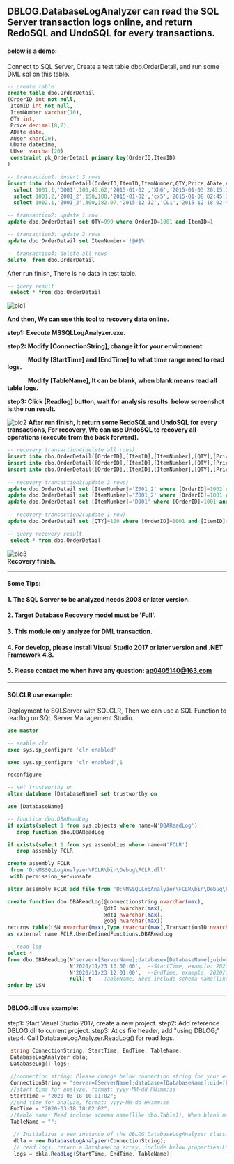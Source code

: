 ## DBLOG.DatabaseLogAnalyzer can read the SQL Server transaction logs online, and return RedoSQL and UndoSQL for every transactions.

#### below is a demo:
Connect to SQL Server, Create a test table dbo.OrderDetail, and run some DML sql on this table.
~~~~sql
-- create table
create table dbo.OrderDetail
(OrderID int not null,
 ItemID int not null,
 ItemNumber varchar(10),
 QTY int,
 Price decimal(8,2),
 ADate date,
 AUser char(20),
 UDate datetime,
 UUser varchar(20)
 constraint pk_OrderDetail primary key(OrderID,ItemID)
)

-- transaction1: insert 3 rows
insert into dbo.OrderDetail(OrderID,ItemID,ItemNumber,QTY,Price,ADate,AUser,UDate,UUser)
  select 1001,1,'D001',100,45.62,'2015-01-02','Xh6','2015-01-03 20:15:18','Lx4'  union all
  select 1001,2,'Z001_2',150,180,'2015-01-02','cx5','2015-01-08 02:45:32','Yx3' union all
  select 1002,1,'Z001_2',300,182.07,'2015-12-12','CL1','2015-12-18 02:45:32','LY6'

-- transaction2: update 1 row
update dbo.OrderDetail set QTY=999 where OrderID=1001 and ItemID=1

-- transaction3: update 3 rows
update dbo.OrderDetail set ItemNumber='!@#$%'

-- transaction4: delete all rows
delete  from dbo.OrderDetail
~~~~
After run finish, There is no data in test table.
~~~~sql
-- query result
 select * from dbo.OrderDetail
~~~~
![pic1](https://img-blog.csdn.net/20160114160814768?watermark/2/text/aHR0cDovL2Jsb2cuY3Nkbi5uZXQv/font/5a6L5L2T/fontsize/400/fill/I0JBQkFCMA==/dissolve/70/gravity/SouthEast "")

**And then, We can use this tool to recovery data online.**

**step1: Execute MSSQLLogAnalyzer.exe.**

**step2: Modify [ConnectionString], change it for your environment.**

&nbsp;&nbsp;&nbsp;&nbsp;&nbsp;&nbsp;&nbsp;&nbsp;&nbsp;&nbsp;&nbsp;&nbsp;**Modify [StartTime] and [EndTime] to what time range need to read logs.**

&nbsp;&nbsp;&nbsp;&nbsp;&nbsp;&nbsp;&nbsp;&nbsp;&nbsp;&nbsp;&nbsp;&nbsp;**Modify [TableName], It can  be blank, when blank means read all table logs.**

**step3: Click [Readlog] button, wait for analysis results. below screenshot is the run result.**

![pic2](https://img-blog.csdnimg.cn/20200321113032844.png?x-oss-process=image/watermark,type_ZmFuZ3poZW5naGVpdGk,shadow_10,text_aHR0cHM6Ly9ibG9nLmNzZG4ubmV0L2FwMDQwNTE0MA==,size_16,color_FFFFFF,t_70 "")
**After run finish, It return some RedoSQL and UndoSQL for every transactions, For recovery,  We can use UndoSQL to recovery all operations (execute from the back forward).**
~~~~sql
-- recovery transaction4(delete all rows)
insert into dbo.OrderDetail([OrderID],[ItemID],[ItemNumber],[QTY],[Price],[ADate],[AUser],[UDate],[UUser]) values(1002, 1, '!@#$%', 300, 182.07, '2015-12-12', 'CL1', '2015-12-18 02:45:32.000', 'LY6'); 
insert into dbo.OrderDetail([OrderID],[ItemID],[ItemNumber],[QTY],[Price],[ADate],[AUser],[UDate],[UUser]) values(1001, 2, '!@#$%', 150, 180.00, '2015-01-02', 'cx5', '2015-01-08 02:45:32.000', 'Yx3'); 
insert into dbo.OrderDetail([OrderID],[ItemID],[ItemNumber],[QTY],[Price],[ADate],[AUser],[UDate],[UUser]) values(1001, 1, '!@#$%', 999, 45.62, '2015-01-02', 'Xh6', '2015-01-03 20:15:18.000', 'Lx4'); 
 
-- recovery transaction3(update 3 rows)
update dbo.OrderDetail set [ItemNumber]='Z001_2' where [OrderID]=1002 and [ItemID]=1
update dbo.OrderDetail set [ItemNumber]='Z001_2' where [OrderID]=1001 and [ItemID]=2
update dbo.OrderDetail set [ItemNumber]='D001' where [OrderID]=1001 and [ItemID]=1
 
-- recovery transaction2(update 1 row)
update dbo.OrderDetail set [QTY]=100 where [OrderID]=1001 and [ItemID]=1

-- query recovery result
 select * from dbo.OrderDetail
~~~~
![pic3](https://img-blog.csdn.net/20160114161619096?watermark/2/text/aHR0cDovL2Jsb2cuY3Nkbi5uZXQv/font/5a6L5L2T/fontsize/400/fill/I0JBQkFCMA==/dissolve/70/gravity/SouthEast "")
<br/>
**Recovery finish.**

----
#### Some Tips:
#### 1. The SQL Server to be analyzed needs 2008 or later version.
#### 2. Target Database Recovery model must be 'Full'.
#### 3. This module only analyze for DML transaction.
#### 4. For develop, please install Visual Studio 2017 or later version and .NET Framework 4.8.
#### 5. Please contact me when have any question: ap0405140@163.com
----

#### SQLCLR use example:
Deployment to SQLServer with SQLCLR, Then we can use a SQL Function to readlog on SQL Server Management Studio.
~~~~sql
use master

-- enable clr
exec sys.sp_configure 'clr enabled'

exec sys.sp_configure 'clr enabled',1

reconfigure

-- set trustworthy on
alter database [DatabaseName] set trustworthy on

use [DatabaseName]

-- function dbo.DBAReadLog
if exists(select 1 from sys.objects where name=N'DBAReadLog')
   drop function dbo.DBAReadLog

if exists(select 1 from sys.assemblies where name=N'FCLR')
   drop assembly FCLR

create assembly FCLR 
 from 'D:\MSSQLLogAnalyzer\FCLR\bin\Debug\FCLR.dll'
 with permission_set=unsafe

alter assembly FCLR add file from 'D:\MSSQLLogAnalyzer\FCLR\bin\Debug\FCLR.pdb';

create function dbo.DBAReadLog(@connectionstring nvarchar(max),
                               @dt0 nvarchar(max),
                               @dt1 nvarchar(max),
                               @obj nvarchar(max))
returns table(LSN nvarchar(max),Type nvarchar(max),TransactionID nvarchar(max),BeginTime nvarchar(max),EndTime nvarchar(max),ObjectName nvarchar(max),Operation nvarchar(max),RedoSQL nvarchar(max),UndoSQL nvarchar(max),Message nvarchar(max))
as external name FCLR.UserDefinedFunctions.DBAReadLog

-- read log
select * 
from dbo.DBAReadLog(N'server=[ServerName];database=[DatabaseName];uid=[LoginName];pwd=[Password];Connection Timeout=5;Integrated Security=false;',  -- Database connection string
                    N'2020/11/23 10:00:00',  --StartTime, example: 2020/11/23 10:00:00
                    N'2020/11/23 12:01:00',  --EndTime, example: 2020/11/23 12:01:00
                    null) t  --TableName, Need include schema name(like dbo.Table1), When blank or null means query all tables logs.
order by LSN
~~~~
----

#### DBLOG.dll use example:
step1: Start Visual Studio 2017, create a new project.
step2: Add reference DBLOG.dll to current project.
step3: At cs file header, add "using DBLOG;"
step4: Call DatabaseLogAnalyzer.ReadLog() for read logs.
```csharp
 string ConnectionString, StartTime, EndTime, TableName;
 DatabaseLogAnalyzer dbla;
 DatabaseLog[] logs;

 //connection string: Please change below connection string for your environment.
 ConnectionString = "server=[ServerName];database=[DatabaseName];uid=[LoginName];pwd=[Password];Connection Timeout=5;Integrated Security=false;";
 //start time for analyze, format: yyyy-MM-dd HH:mm:ss
 StartTime = "2020-03-18 10:01:02"; 
 //end time for analyze, format: yyyy-MM-dd HH:mm:ss
 EndTime = "2020-03-18 10:02:02"; 
 //table name: Need include schema name(like dbo.Table1), When blank means query all tables 's logs, you can change it for need.
 TableName = ""; 

  // Initializes a new instance of the DBLOG.DatabaseLogAnalyzer class.
  dbla = new DatabaseLogAnalyzer(ConnectionString);  
  // read logs, return a DatabaseLog array, include below properties:LSN,TransactionID,BeginTime,EndTime,ObjectName,Operation,RedoSQL,UndoSQL.
  logs = dbla.ReadLog(StartTime, EndTime, TableName); 
```
